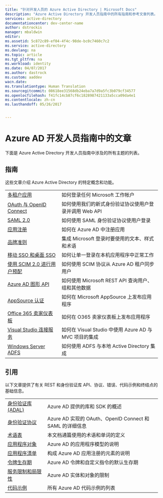 ```yaml
---
title: "针对开发人员的 Azure Active Directory | Microsoft Docs"
description: "Azure Active Directory 开发人员指南中的所有指南和参考文章列表。"
services: active-directory
documentationcenter: dev-center-name
author: dstrockis
manager: mbaldwin
editor: 
ms.assetid: 5c872c89-ef04-4f4c-98de-bc0c7460c7c2
ms.service: active-directory
ms.devlang: na
ms.topic: article
ms.tgt_pltfrm: na
ms.workload: identity
ms.date: 04/07/2017
ms.author: dastrock
ms.custom: aaddev
wacn.date: 
ms.translationtype: Human Translation
ms.sourcegitcommit: 08618ee31568db24eba7a7d9a5fc3b079cf34577
ms.openlocfilehash: f41fc14cb87cf6c1828987421133a5cca09da4e1
ms.contentlocale: zh-cn
ms.lasthandoff: 05/26/2017


---
```


# <a name="articles-in-the-azure-ad-developer-guide"></a>Azure AD 开发人员指南中的文章
下面是 Azure Active Directory 开发人员指南中涉及的所有主题的列表。

## <a name="guides"></a>指南
这些文章介绍 Azure Active Directory 的特定概念和功能。

|                                                                                                                                 |  |
| ------------------------------------------------------------------------------------------------------------------------------- | --- |
| [多租户应用](active-directory-devhowto-multi-tenant-overview.md)                                                         | 如何登录任何 Microsoft 工作帐户 |
| [OAuth 与 OpenID Connect](active-directory-protocols-openid-connect-code.md)                                                     | 如何使用我们的新式身份验证协议使用户登录并调用 Web API |
| [SAML 2.0](active-directory-saml-protocol-reference.md)                                                                         | 如何使用 SAML 身份验证协议使用户登录 |
| [应用注册](active-directory-integrating-applications.md)                                                                | 如何在 Azure AD 中注册应用 |
| [品牌准则](active-directory-branding-guidelines.md)                                                                  | 集成 Microsoft 登录时要使用的文本、样式和术语 |
| [移动 SSO 和桌面 SSO](active-directory-sso-android.md)                                                                         | 如何让单一登录在本机应用程序中正常工作 |
| [使用 SCIM 2.0 进行用户预配](../active-directory-scim-provisioning.md)                                                     | 如何使用 SCIM 协议从 Azure AD 租户同步用户 |
| [Azure AD 图形 API](active-directory-graph-api.md)                                                                             | 如何使用 Microsoft REST API 查询用户、组和其他数据 |
| [AppSource 认证](active-directory-devhowto-appsource-certified.md)                                                     | 如何在 Microsoft AppSource 上发布应用程序 |
| [Office 365 卖家仪表板](https://msdn.microsoft.com/office/office365/howto/submit-web-apps-seller-dashboard)               | 如何在 O365 卖家仪表板上发布应用程序 |
| [Visual Studio 连接服务](vs-active-directory-dotnet-getting-started.md)                                               | 如何在 Visual Studio 中使用 Azure AD 与 MVC 项目的集成 |
| [Windows Server ADFS](https://technet.microsoft.com/windows-server-docs/identity/ad-fs/overview/ad-fs-scenarios-for-developers) | 如何使用 ADFS 与本地 Active Directory 集成 |

## <a name="reference"></a>引用
以下文章提供了有关 REST 和身份验证库 API、协议、错误、代码示例和终结点的基础信息。

|                                                                                     | |
| ----------------------------------------------------------------------------------- | --- |
| [身份验证库 (ADAL)](active-directory-authentication-libraries.md)     | Azure AD 提供的库和 SDK 的概述 |
| [身份验证协议](active-directory-authentication-protocols.md)            | Azure AD 实现的 OAuth、OpenID Connect 和 SAML 的详细信息 |
| [术语表](active-directory-dev-glossary.md)                                        | 本文档通篇使用的术语和单词的定义 |
| [应用程序对象](active-directory-application-objects.md)                      | Azure AD 的应用程序模型的说明 |
| [应用程序清单](active-directory-application-manifest.md)                    | 构成 Azure AD 应用注册的元素的说明 |
| [令牌生存期](../active-directory-configurable-token-lifetimes.md)              | Azure AD 令牌和自定义指令的默认生存期 |
| [服务限制和局限性](../active-directory-service-limits-restrictions.md) | Azure AD 实体和对象的限制 |
| [代码示例](active-directory-code-samples.md)                                    | 所有 Azure AD 代码示例的列表 |


